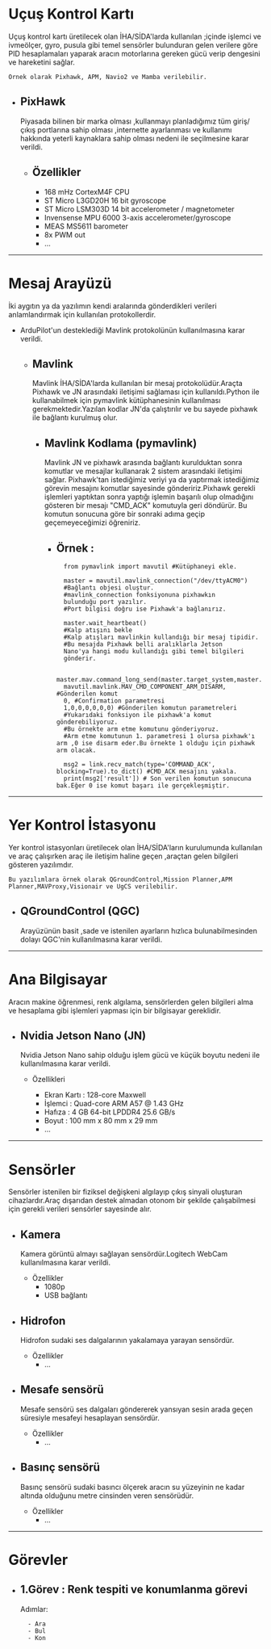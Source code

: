 # Uçuş Kontrol Kartı

Uçuş kontrol kartı üretilecek olan İHA/SİDA'larda kullanılan ;içinde işlemci ve ivmeölçer, gyro, pusula gibi temel sensörler bulunduran gelen verilere göre PID hesaplamaları yaparak aracın motorlarına gereken gücü verip dengesini ve hareketini sağlar.

    Örnek olarak Pixhawk, APM, Navio2 ve Mamba verilebilir.

- PixHawk
    -

    Piyasada bilinen bir marka olması ,kullanmayı planladığımız tüm giriş/çıkış portlarına sahip olması ,internette ayarlanması ve kullanımı hakkında yeterli kaynaklara sahip olması nedeni ile seçilmesine karar verildi. 

    - Özellikler
        -

        - 168 mHz CortexM4F CPU
        - ST Micro L3GD20H 16 bit gyroscope
        - ST Micro LSM303D 14 bit accelerometer / magnetometer
        - Invensense MPU 6000 3-axis accelerometer/gyroscope
        - MEAS MS5611 barometer
        - 8x PWM out
        - ...


---

# Mesaj Arayüzü

İki aygıtın ya da yazılımın kendi aralarında gönderdikleri verileri anlamlandırmak için kullanılan protokollerdir.

- ArduPilot'un desteklediği Mavlink protokolünün kullanılmasına karar verildi.

    - Mavlink
        -

        Mavlink İHA/SİDA'larda kullanılan bir mesaj protokolüdür.Araçta Pixhawk ve JN arasındaki iletişimi 
sağlaması için kullanıldı.Python ile kullanabilmek için pymavlink kütüphanesinin kullanılması gerekmektedir.Yazılan kodlar JN'da çalıştırılır ve bu sayede pixhawk ile bağlantı kurulmuş olur.



        - Mavlink Kodlama (pymavlink)
            -
    
            Mavlink JN ve pixhawk arasında bağlantı kurulduktan sonra komutlar ve mesajlar kullanarak 2 sistem arasındaki iletişimi sağlar.
            Pixhawk'tan istediğimiz veriyi ya da yaptırmak istediğimiz görevin mesajını komutlar sayesinde göndeririz.Pixhawk gerekli işlemleri yaptıktan sonra yaptığı işlemin başarılı olup olmadığını gösteren bir mesajı "CMD_ACK" komutuyla geri döndürür.
            Bu komutun sonucuna göre bir sonraki adıma geçip geçemeyeceğimizi öğreniriz.
    

            - Örnek : 
                -
    
                    from pymavlink import mavutil #Kütüphaneyi ekle.

                    master = mavutil.mavlink_connection("/dev/ttyACM0")
                    #Bağlantı objesi oluştur.
                    #mavlink_connection fonksiyonuna pixhawkın
                    bulunduğu port yazılır.
                    #Port bilgisi doğru ise Pixhawk'a bağlanırız.

                    master.wait_heartbeat()
                    #Kalp atışını bekle
                    #Kalp atışları mavlinkin kullandığı bir mesaj tipidir.
                    #Bu mesajda Pixhawk belli aralıklarla Jetson
                    Nano'ya hangi modu kullandığı gibi temel bilgileri
                    gönderir.
                    
                    master.mav.command_long_send(master.target_system,master.target_component,
                    mavutil.mavlink.MAV_CMD_COMPONENT_ARM_DISARM, #Gönderilen komut
                    0, #Confirmation parametresi
                    1,0,0,0,0,0,0) #Gönderilen komutun parametreleri
                    #Yukarıdaki fonksiyon ile pixhawk'a komut gönderebiliyoruz.
                    #Bu örnekte arm etme komutunu gönderiyoruz.
                    #Arm etme komutunun 1. parametresi 1 olursa pixhawk'ı arm ,0 ise disarm eder.Bu örnekte 1 olduğu için pixhawk arm olacak.

                    msg2 = link.recv_match(type='COMMAND_ACK', blocking=True).to_dict() #CMD_ACK mesajını yakala.
                    print(msg2['result']) # Son verilen komutun sonucuna bak.Eğer 0 ise komut başarı ile gerçekleşmiştir.
    
   

---

# Yer Kontrol İstasyonu

Yer kontrol istasyonları üretilecek olan İHA/SİDA'ların kurulumunda kullanılan ve araç çalışırken araç ile iletişim haline geçen ,araçtan gelen bilgileri gösteren yazılımdır.

    Bu yazılımlara örnek olarak QGroundControl,Mission Planner,APM Planner,MAVProxy,Visionair ve UgCS verilebilir.


- QGroundControl (QGC)
    -
    Arayüzünün basit ,sade ve istenilen ayarların hızlıca bulunabilmesinden dolayı QGC'nin kullanılmasına karar verildi.

---

# Ana Bilgisayar

Aracın makine öğrenmesi, renk algılama, sensörlerden gelen bilgileri alma ve hesaplama gibi işlemleri yapması için bir bilgisayar gereklidir.

- Nvidia Jetson Nano (JN)
    -

    Nvidia Jetson Nano sahip olduğu işlem gücü ve küçük boyutu nedeni ile kullanılmasına karar verildi.

    - Özellikleri

        - Ekran Kartı	 : 128-core Maxwell
        - İşlemci 	 : Quad-core ARM A57 @ 1.43 GHz
        - Hafıza       : 4 GB 64-bit LPDDR4 25.6 GB/s
        - Boyut        : 100 mm x 80 mm x 29 mm
        - ...


---

# Sensörler

Sensörler istenilen bir fiziksel değişkeni algılayıp çıkış sinyali oluşturan cihazlardır.Araç dışarıdan destek almadan otonom bir şekilde çalışabilmesi için gerekli verileri sensörler sayesinde alır.

- Kamera
    -   
    Kamera görüntü almayı sağlayan sensördür.Logitech WebCam kullanılmasına karar verildi.
    
    - Özellikler
        - 1080p
        - USB bağlantı
        
- Hidrofon
    -       
    Hidrofon sudaki ses dalgalarının yakalamaya yarayan sensördür.

    - Özellikler
        - ...

- Mesafe sensörü
    -   
    Mesafe sensörü ses dalgaları göndererek yansıyan sesin arada geçen süresiyle mesafeyi hesaplayan sensördür.  
    - Özellikler
        - ...

- Basınç sensörü
    -       
    Basınç sensörü sudaki basıncı ölçerek aracın su yüzeyinin ne kadar altında olduğunu metre cinsinden veren sensörüdür.
    - Özellikler
        - ...

---

# Görevler

- 1.Görev : Renk tespiti ve konumlanma görevi
    ---
    Adımlar: 

        - Ara 
        - Bul
        - Kon



